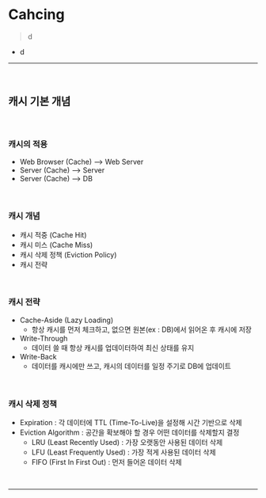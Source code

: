 # Cahcing
> d
* d

<hr>
<br>

## 캐시 기본 개념
#### 

<br>

### 캐시의 적용
* Web Browser (Cache) --> Web Server
* Server (Cache) --> Server
* Server (Cache) --> DB

<br>

### 캐시 개념
* 캐시 적중 (Cache Hit)
* 캐시 미스 (Cache Miss)
* 캐시 삭제 정책 (Eviction Policy)
* 캐시 전략

<br>

### 캐시 전략
* Cache-Aside (Lazy Loading)
  * 항상 캐시를 먼저 체크하고, 없으면 원본(ex : DB)에서 읽어온 후 캐시에 저장
* Write-Through
  * 데이터 쓸 때 항상 캐시를 업데이터하여 최신 상태를 유지
* Write-Back 
  * 데이터를 캐시에만 쓰고, 캐시의 데이터를 일정 주기로 DB에 업데이트

<br>

### 캐시 삭제 정책
* Expiration : 각 데이터에 TTL (Time-To-Live)을 설정해 시간 기반으로 삭제
* Eviction Algorithm : 공간을 확보해야 할 경우 어떤 데이터를 삭제할지 결정
  * LRU (Least Recently Used) : 가장 오랫동안 사용된 데이터 삭제
  * LFU (Least Frequently Used) : 가장 적게 사용된 데이터 삭제
  * FIFO (First In First Out) : 먼저 들어온 데이터 삭제


<br>
<hr>
<br>

